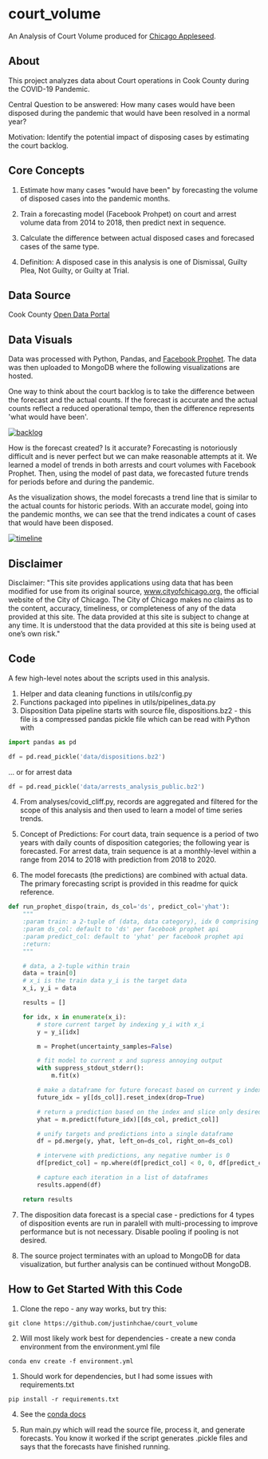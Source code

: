 # court_volume

An Analysis of Court Volume produced for [Chicago Appleseed](https://www.chicagoappleseed.org/).

## About

This project analyzes data about Court operations in Cook County during the COVID-19 Pandemic.

Central Question to be answered: How many cases would have been disposed during the pandemic that would have been resolved in a normal year?

Motivation: Identify the potential impact of disposing cases by estimating the court backlog.

## Core Concepts

1. Estimate how many cases "would have been" by forecasting the volume of disposed cases into the pandemic months.

2. Train a forecasting model (Facebook Prohpet) on court and arrest volume data from 2014 to 2018, then predict next in sequence.

3. Calculate the difference between actual disposed cases and forecased cases of the same type.

4. Definition: A disposed case in this analysis is one of Dismissal, Guilty Plea, Not Guilty, or Guilty at Trial.

## Data Source

Cook County [Open Data Portal](https://datacatalog.cookcountyil.gov/)

## Data Visuals

Data was processed with Python, Pandas, and [Facebook Prophet](https://facebook.github.io/prophet/). The data was then uploaded to MongoDB where the following visualizations are hosted.

One way to think about the court backlog is to take the difference between the forecast and the actual counts. If the forecast is accurate and the actual counts reflect a reduced operational tempo, then the difference represents 'what would have been'.

[![backlog](https://github.com/justinhchae/court_volume/blob/main/figures/Cook%20County%20Court%20Backlog%20During%20the%20Pandemic.png)](https://charts.mongodb.com/charts-court_volume-nmlff/embed/charts?id=41d4d178-fcb6-4e0e-a4bf-687239cd72cc&theme=light)

How is the forecast created? Is it accurate? Forecasting is notoriously difficult and is never perfect but we can make reasonable attempts at it. We learned a model of trends in both arrests and court volumes with Facebook Prophet. Then, using the model of past data, we forecasted future trends for periods before and during the pandemic.

As the visualization shows, the model forecasts a trend line that is similar to the actual counts for historic periods. With an accurate model, going into the pandemic months, we can see that the trend indicates a count of cases that would have been disposed.

[![timeline](https://github.com/justinhchae/court_volume/blob/main/figures/Cook%20County%20Court%20Dispositions%20and%20Felony%20Arrest%20Volumes.png)](https://charts.mongodb.com/charts-court_volume-nmlff/embed/charts?id=5efdfb3e-a237-41e6-b353-0f697aa0ec2e&theme=light)

## Disclaimer

Disclaimer: "This site provides applications using data that has been modified for use from its original source, www.cityofchicago.org, the official website of the City of Chicago.  The City of Chicago makes no claims as to the content, accuracy, timeliness, or completeness of any of the data provided at this site.  The data provided at this site is subject to change at any time.  It is understood that the data provided at this site is being used at one’s own risk."

## Code

A few high-level notes about the scripts used in this analysis.

1. Helper and data cleaning functions in utils/config.py
2. Functions packaged into pipelines in utils/pipelines_data.py
3. Disposition Data pipeline starts with source file, dispositions.bz2 - this file is a compressed pandas pickle file which can be read with Python with

```python
import pandas as pd

df = pd.read_pickle('data/dispositions.bz2')
```

... or for arrest data

```python
df = pd.read_pickle('data/arrests_analysis_public.bz2')
```

4. From analyses/covid_cliff.py, records are aggregated and filtered for the scope of this analysis and then used to learn a model of time series trends.

5. Concept of Predictions: For court data, train sequence is a period of two years with daily counts of disposition categories; the following year is forecasted. For arrest data, train sequence is at a monthly-level within a range from 2014 to 2018 with prediction from 2018 to 2020.

6. The model forecasts (the predictions) are combined with actual data. The primary forecasting script is provided in this readme for quick reference.

```python
def run_prophet_dispo(train, ds_col='ds', predict_col='yhat'):
    """
    :param train: a 2-tuple of (data, data category), idx 0 comprising a pandas dataframe, idx 1 a string
    :param ds_col: default to 'ds' per facebook prophet api
    :param predict_col: default to 'yhat' per facebook prophet api
    :return:
    """

    # data, a 2-tuple within train
    data = train[0]
    # x_i is the train data y_i is the target data
    x_i, y_i = data

    results = []

    for idx, x in enumerate(x_i):
        # store current target by indexing y_i with x_i
        y = y_i[idx]

        m = Prophet(uncertainty_samples=False)

        # fit model to current x and supress annoying output
        with suppress_stdout_stderr():
            m.fit(x)

        # make a dataframe for future forecast based on current y index
        future_idx = y[[ds_col]].reset_index(drop=True)

        # return a prediction based on the index and slice only desired cols
        yhat = m.predict(future_idx)[[ds_col, predict_col]]

        # unify targets and predictions into a single dataframe
        df = pd.merge(y, yhat, left_on=ds_col, right_on=ds_col)

        # intervene with predictions, any negative number is 0
        df[predict_col] = np.where(df[predict_col] < 0, 0, df[predict_col])

        # capture each iteration in a list of dataframes
        results.append(df)

    return results
```

7. The disposition data forecast is a special case - predictions for 4 types of disposition events are run in paralell with multi-processing to improve performance but is not necessary. Disable pooling if pooling is not desired.

8. The source project terminates with an upload to MongoDB for data visualization, but further analysis can be continued without MongoDB.

## How to Get Started With this Code

1. Clone the repo - any way works, but try this:

```terminal
git clone https://github.com/justinhchae/court_volume
```

2. Will most likely work best for dependencies - create a new conda environment from the environment.yml file

```terminal
conda env create -f environment.yml
```

1. Should work for dependencies, but I had some issues with requirements.txt

```terminal
pip install -r requirements.txt
```

4. See the [conda docs](https://docs.conda.io/projects/conda/en/latest/user-guide/tasks/manage-environments.html#creating-an-environment-from-an-environment-yml-file)


5. Run main.py which will read the source file, process it, and generate forecasts. You know it worked if the script generates .pickle files and says that the forecasts have finished running.
